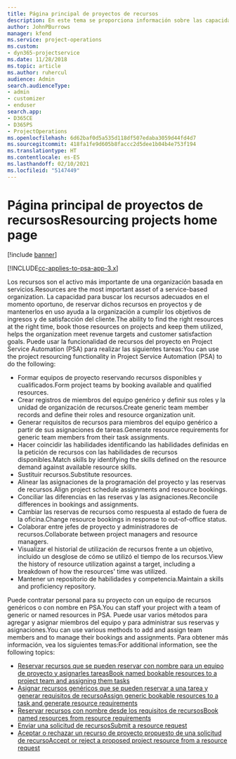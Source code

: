 ```yaml
---
title: Página principal de proyectos de recursos
description: En este tema se proporciona información sobre las capacidades de administración de recursos en Project Service Automation (PSA) para Dynamics 365.
author: JohnPBurrows
manager: kfend
ms.service: project-operations
ms.custom:
- dyn365-projectservice
ms.date: 11/28/2018
ms.topic: article
ms.author: ruhercul
audience: Admin
search.audienceType:
- admin
- customizer
- enduser
search.app:
- D365CE
- D365PS
- ProjectOperations
ms.openlocfilehash: 6d62baf0d5a535d118df507edaba3059d44fd4d7
ms.sourcegitcommit: 418fa1fe9d605b8faccc2d5dee1b04b4e753f194
ms.translationtype: HT
ms.contentlocale: es-ES
ms.lasthandoff: 02/10/2021
ms.locfileid: "5147449"
---
```

# <a name="resourcing-projects-home-page"></a><span data-ttu-id="f911b-103">Página principal de proyectos de recursos</span><span class="sxs-lookup"><span data-stu-id="f911b-103">Resourcing projects home page</span></span>

[!include [banner](../includes/psa-now-project-operations.md)]

[!INCLUDE[cc-applies-to-psa-app-3.x](../includes/cc-applies-to-psa-app-3x.md)]

<span data-ttu-id="f911b-104">Los recursos son el activo más importante de una organización basada en servicios.</span><span class="sxs-lookup"><span data-stu-id="f911b-104">Resources are the most important asset of a service-based organization.</span></span> <span data-ttu-id="f911b-105">La capacidad para buscar los recursos adecuados en el momento oportuno, de reservar dichos recursos en proyectos y de mantenerlos en uso ayuda a la organización a cumplir los objetivos de ingresos y de satisfacción del cliente.</span><span class="sxs-lookup"><span data-stu-id="f911b-105">The ability to find the right resources at the right time, book those resources on projects and keep them utilized, helps the organization meet revenue targets and customer satisfaction goals.</span></span> <span data-ttu-id="f911b-106">Puede usar la funcionalidad de recursos del proyecto en Project Service Automation (PSA) para realizar las siguientes tareas:</span><span class="sxs-lookup"><span data-stu-id="f911b-106">You can use the project resourcing functionality in Project Service Automation (PSA) to do the following:</span></span>

- <span data-ttu-id="f911b-107">Formar equipos de proyecto reservando recursos disponibles y cualificados.</span><span class="sxs-lookup"><span data-stu-id="f911b-107">Form project teams by booking available and qualified resources.</span></span>
- <span data-ttu-id="f911b-108">Crear registros de miembros del equipo genérico y definir sus roles y la unidad de organización de recursos.</span><span class="sxs-lookup"><span data-stu-id="f911b-108">Create generic team member records and define their roles and resource organization unit.</span></span>
- <span data-ttu-id="f911b-109">Generar requisitos de recursos para miembros del equipo genérico a partir de sus asignaciones de tareas.</span><span class="sxs-lookup"><span data-stu-id="f911b-109">Generate resource requirements for generic team members from their task assignments.</span></span>
- <span data-ttu-id="f911b-110">Hacer coincidir las habilidades identificando las habilidades definidas en la petición de recursos con las habilidades de recursos disponibles.</span><span class="sxs-lookup"><span data-stu-id="f911b-110">Match skills by identifying the skills defined on the resource demand against available resource skills.</span></span>
- <span data-ttu-id="f911b-111">Sustituir recursos.</span><span class="sxs-lookup"><span data-stu-id="f911b-111">Substitute resources.</span></span>
- <span data-ttu-id="f911b-112">Alinear las asignaciones de la programación del proyecto y las reservas de recursos.</span><span class="sxs-lookup"><span data-stu-id="f911b-112">Align project schedule assignments and resource bookings.</span></span>
- <span data-ttu-id="f911b-113">Conciliar las diferencias en las reservas y las asignaciones.</span><span class="sxs-lookup"><span data-stu-id="f911b-113">Reconcile differences in bookings and assignments.</span></span>
- <span data-ttu-id="f911b-114">Cambiar las reservas de recursos como respuesta al estado de fuera de la oficina.</span><span class="sxs-lookup"><span data-stu-id="f911b-114">Change resource bookings in response to out-of-office status.</span></span>
- <span data-ttu-id="f911b-115">Colaborar entre jefes de proyecto y administradores de recursos.</span><span class="sxs-lookup"><span data-stu-id="f911b-115">Collaborate between project managers and resource managers.</span></span>
- <span data-ttu-id="f911b-116">Visualizar el historial de utilización de recursos frente a un objetivo, incluido un desglose de cómo se utilizó el tiempo de los recursos.</span><span class="sxs-lookup"><span data-stu-id="f911b-116">View the history of resource utilization against a target, including a breakdown of how the resources' time was utilized.</span></span>
- <span data-ttu-id="f911b-117">Mantener un repositorio de habilidades y competencia.</span><span class="sxs-lookup"><span data-stu-id="f911b-117">Maintain a skills and proficiency repository.</span></span>


<span data-ttu-id="f911b-118">Puede contratar personal para su proyecto con un equipo de recursos genéricos o con nombre en PSA.</span><span class="sxs-lookup"><span data-stu-id="f911b-118">You can staff your project with a team of generic or named resources in PSA.</span></span> <span data-ttu-id="f911b-119">Puede usar varios métodos para agregar y asignar miembros del equipo y para administrar sus reservas y asignaciones.</span><span class="sxs-lookup"><span data-stu-id="f911b-119">You can use various methods to add and assign team members and to manage their bookings and assignments.</span></span> <span data-ttu-id="f911b-120">Para obtener más información, vea los siguientes temas:</span><span class="sxs-lookup"><span data-stu-id="f911b-120">For additional information, see the following topics:</span></span>

- [<span data-ttu-id="f911b-121">Reservar recursos que se pueden reservar con nombre para un equipo de proyecto y asignarles tareas</span><span class="sxs-lookup"><span data-stu-id="f911b-121">Book named bookable resources to a project team and assigning them tasks</span></span>](assign-named-bookable-resource.md)
- [<span data-ttu-id="f911b-122">Asignar recursos genéricos que se pueden reservar a una tarea y generar requisitos de recurso</span><span class="sxs-lookup"><span data-stu-id="f911b-122">Assign generic bookable resources to a task and generate resource requirements</span></span>](assign-generic-bookable-resource.md)
- [<span data-ttu-id="f911b-123">Reservar recursos con nombre desde los requisitos de recursos</span><span class="sxs-lookup"><span data-stu-id="f911b-123">Book named resources from resource requirements</span></span>](book-named-resource.md)
- [<span data-ttu-id="f911b-124">Enviar una solicitud de recursos</span><span class="sxs-lookup"><span data-stu-id="f911b-124">Submit a resource request</span></span>](submit-resource-request.md)
- [<span data-ttu-id="f911b-125">Aceptar o rechazar un recurso de proyecto propuesto de una solicitud de recurso</span><span class="sxs-lookup"><span data-stu-id="f911b-125">Accept or reject a proposed project resource from a resource request</span></span>](accept-reject-proposed-resource.md)
